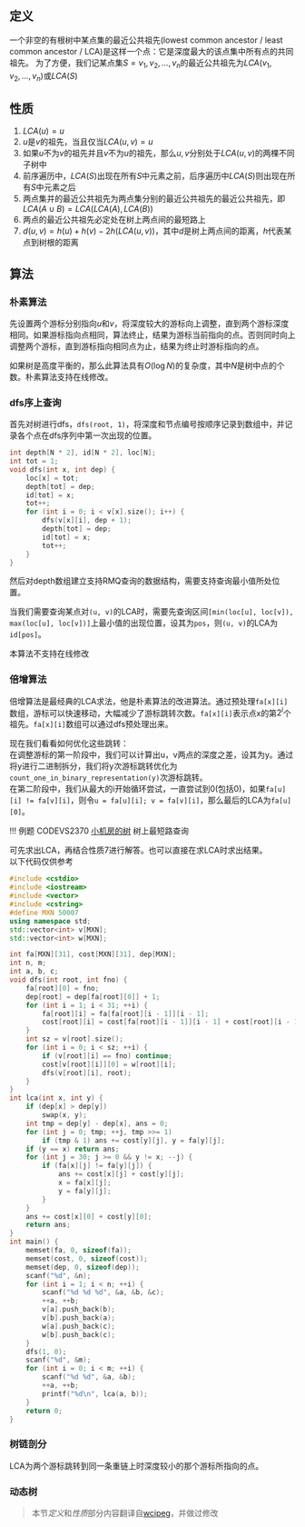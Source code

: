 ## 定义
一个非空的有根树中某点集的最近公共祖先(lowest common ancestor / least common ancestor / LCA)是这样一个点：它是深度最大的该点集中所有点的共同祖先。
为了方便，我们记某点集$S={v_1,v_2,\ldots,v_n}$的最近公共祖先为$LCA(v_1,v_2,\ldots,v_n)$或$LCA(S)$

## 性质
1. $LCA({u})=u$
2. $u$是$v$的祖先，当且仅当$LCA(u,v)=u$
3. 如果$u$不为$v$的祖先并且$v$不为$u$的祖先，那么$u,v$分别处于$LCA(u,v)$的两棵不同子树中
4. 前序遍历中，$LCA(S)$出现在所有$S$中元素之前，后序遍历中$LCA(S)$则出现在所有$S$中元素之后
5. 两点集并的最近公共祖先为两点集分别的最近公共祖先的最近公共祖先，即$LCA(A\cup B)=LCA(LCA(A), LCA(B))$
6. 两点的最近公共祖先必定处在树上两点间的最短路上
7. $d(u,v)=h(u)+h(v)-2h(LCA(u,v))$，其中$d$是树上两点间的距离，$h$代表某点到树根的距离

## 算法
### 朴素算法
先设置两个游标分别指向$u$和$v$，将深度较大的游标向上调整，直到两个游标深度相同。如果游标指向点相同，算法终止，结果为游标当前指向的点。否则同时向上调整两个游标，直到游标指向相同点为止，结果为终止时游标指向的点。

如果树是高度平衡的，那么此算法具有$O(\log{N})$的复杂度，其中$N$是树中点的个数。朴素算法支持在线修改。

### dfs序上查询
首先对树进行dfs，`dfs(root, 1)`，将深度和节点编号按顺序记录到数组中，并记录各个点在dfs序列中第一次出现的位置。
```c++
int depth[N * 2], id[N * 2], loc[N];
int tot = 1;
void dfs(int x, int dep) {
    loc[x] = tot;
    depth[tot] = dep;
    id[tot] = x;
    tot++;
    for (int i = 0; i < v[x].size(); i++) {
        dfs(v[x][i], dep + 1);
        depth[tot] = dep;
        id[tot] = x;
        tot++;
    }
}
```
然后对depth数组建立支持RMQ查询的数据结构，需要支持查询最小值所处位置。

当我们需要查询某点对`(u, v)`的LCA时，需要先查询区间`[min(loc[u], loc[v]), max(loc[u], loc[v])]`上最小值的出现位置，设其为`pos`，则`(u, v)`的LCA为`id[pos]`。

本算法不支持在线修改

### 倍增算法
倍增算法是最经典的LCA求法，他是朴素算法的改进算法。通过预处理`fa[x][i]`数组，游标可以快速移动，大幅减少了游标跳转次数。`fa[x][i]`表示点x的第$2^i$个祖先。`fa[x][i]`数组可以通过dfs预处理出来。

现在我们看看如何优化这些跳转：  
在调整游标的第一阶段中，我们可以计算出u，v两点的深度之差，设其为y。通过将y进行二进制拆分，我们将y次游标跳转优化为`count_one_in_binary_representation(y)`次游标跳转。  
在第二阶段中，我们从最大的i开始循环尝试，一直尝试到0(包括0)，如果`fa[u][i] != fa[v][i]`，则令`u = fa[u][i]; v = fa[v][i]`，那么最后的LCA为`fa[u][0]`。

!!! 例题
    CODEVS2370 [小机房的树](http://codevs.cn/problem/2370/)
    树上最短路查询

可先求出LCA，再结合性质7进行解答。也可以直接在求LCA时求出结果。  
以下代码仅供参考
```c++
#include <cstdio>
#include <iostream>
#include <vector>
#include <cstring>
#define MXN 50007
using namespace std;
std::vector<int> v[MXN];
std::vector<int> w[MXN];

int fa[MXN][31], cost[MXN][31], dep[MXN];
int n, m;
int a, b, c;
void dfs(int root, int fno) {
    fa[root][0] = fno;
    dep[root] = dep[fa[root][0]] + 1;
    for (int i = 1; i < 31; ++i) {
        fa[root][i] = fa[fa[root][i - 1]][i - 1];
        cost[root][i] = cost[fa[root][i - 1]][i - 1] + cost[root][i - 1];
    }
    int sz = v[root].size();
    for (int i = 0; i < sz; ++i) {
        if (v[root][i] == fno) continue;
        cost[v[root][i]][0] = w[root][i];
        dfs(v[root][i], root);
    }
}
int lca(int x, int y) {
    if (dep[x] > dep[y])
        swap(x, y);
    int tmp = dep[y] - dep[x], ans = 0;
    for (int j = 0; tmp; ++j, tmp >>= 1)
        if (tmp & 1) ans += cost[y][j], y = fa[y][j];
    if (y == x) return ans;
    for (int j = 30; j >= 0 && y != x; --j) {
        if (fa[x][j] != fa[y][j]) {
            ans += cost[x][j] + cost[y][j];
            x = fa[x][j];
            y = fa[y][j];
        }
    }
    ans += cost[x][0] + cost[y][0];
    return ans;
}
int main() {
    memset(fa, 0, sizeof(fa));
    memset(cost, 0, sizeof(cost));
    memset(dep, 0, sizeof(dep));
    scanf("%d", &n);
    for (int i = 1; i < n; ++i) {
        scanf("%d %d %d", &a, &b, &c);
        ++a, ++b;
        v[a].push_back(b);
        v[b].push_back(a);
        w[a].push_back(c);
        w[b].push_back(c);
    }
    dfs(1, 0);
    scanf("%d", &m);
    for (int i = 0; i < m; ++i) {
        scanf("%d %d", &a, &b);
        ++a, ++b;
        printf("%d\n", lca(a, b));
    }
    return 0;
}
```

### 树链剖分
LCA为两个游标跳转到同一条重链上时深度较小的那个游标所指向的点。

### 动态树

> 本节*定义*和*性质*部分内容翻译自[wcipeg](http://wcipeg.com/wiki/Lowest_common_ancestor)，并做过修改
